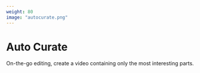 ```yaml
---
weight: 80
image: "autocurate.png"
---
```

# Auto Curate

On-the-go editing, create a video containing only the most interesting parts.